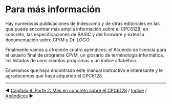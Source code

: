 # Para más información

Hay numerosas publicaciones de Indescomp y de otras editoriales en las que puede encontrar más amplia información sobre el CPC6128; en concreto, las especificaciones de BASIC y del firmware y extensa documentación sobre CP/M y Dr. LOGO.

Finalmente vamos a ofrecerle cuatro apéndices: el Acuerdo de licencia para el usuario final de programa CP/M, un glosario de terminología informática, los listados de unos cuantos programas y un índice alfabético. 

Esperamos que haya encontrado este manual instructivo e interesante y le agradecemos que haya adquirido el CPC6128.

***

&#9664; [Capítulo 9. Parte 2: Más en concreto sobre el CPC6128](9.02.-Más-en-concreto-sobre-el-CPC6128)   /  [Índice](0.03.-Contenido)  /   [Apéndices](A00.-Apéndices) &#9654;